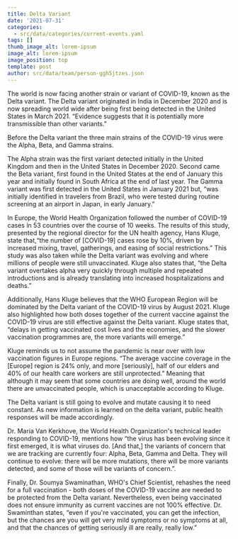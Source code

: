 ```yaml
---
title: Delta Variant
date: '2021-07-31'
categories:
  - src/data/categories/current-events.yaml
tags: []
thumb_image_alt: lorem-ipsum
image_alt: lorem-ipsum
image_position: top
template: post
author: src/data/team/person-ggh5jtzes.json
---
```

The world is now facing another strain or variant of COVID-19, known as the Delta variant. The Delta variant originated in India in December 2020 and is now spreading world wide after being first being detected in the United States in March 2021. “Evidence suggests that it is potentially more transmissible than other variants."

Before the Delta variant the three main strains of the COVID-19 virus were the Alpha, Beta, and Gamma strains. 

The Alpha strain was the first variant detected initially in the United Kingdom and then in the United States in December 2020. Second came the Beta variant, first found in the United States at the end of January this year and initially found in South Africa at the end of last year. The Gamma variant was first detected in the United States in January 2021 but, “was initially identified in travelers from Brazil, who were tested during routine screening at an airport in Japan, in early January.”

In Europe, the World Health Organization followed the number of COVID-19 cases in 53 countries over the course of 10 weeks. The results of this study, presented by the regional director for the UN health agency, Hans Kluge, state that,“the number of \[COVID-19] cases rose by 10%, driven by increased mixing, travel, gatherings, and easing of social restrictions.” This study was also taken while the Delta variant was evolving and where millions of people were still unvaccinated. Kluge also states that, “the Delta variant overtakes alpha very quickly through multiple and repeated introductions and is already translating into increased hospitalizations and deaths.”

Additionally, Hans Kluge believes that the WHO European Region will be dominated by the Delta variant of the COVID-19 virus by August 2021. Kluge also highlighted how both doses together of the current vaccine against the COVID-19 virus are still effective against the Delta variant. Kluge states that, “delays in getting vaccinated cost lives and the economies, and the slower vaccination programmes are, the more variants will emerge.”

Kluge reminds us to not assume the pandemic is near over with low vaccination figures in Europe regions. “The average vaccine coverage in the \[Europe] region is 24% only, and more \[seriously], half of our elders and 40% of our health care workers are still unprotected.” Meaning that although it may seem that some countries are doing well, around the world there are unvaccinated people, which is unacceptable according to Kluge.


The Delta variant is still going to evolve and mutate causing it to need constant. As new information is learned on the delta variant, public health responses will be made accordingly.

Dr. Maria Van Kerkhove, the World Health Organization's technical leader responding to COVID-19, mentions how “the virus has been evolving since it first emerged, it is what viruses do. \[And that,] the variants of concern that we are tracking are currently four: Alpha, Beta, Gamma and Delta. They will continue to evolve: there will be more mutations, there will be more variants detected, and some of those will be variants of concern.”.

Finally, Dr. Soumya Swaminathan, WHO's Chief Scientist, rehashes the need for a full vaccination - both doses of the COVID-19 vaccine are needed to be protected from the Delta variant. Nevertheless, even being vaccinated does not ensure immunity as current vaccines are not 100% effective. Dr. Swaminthan states, “even if you're vaccinated, you can get the infection, but the chances are you will get very mild symptoms or no symptoms at all, and that the chances of getting seriously ill are really, really low.”
